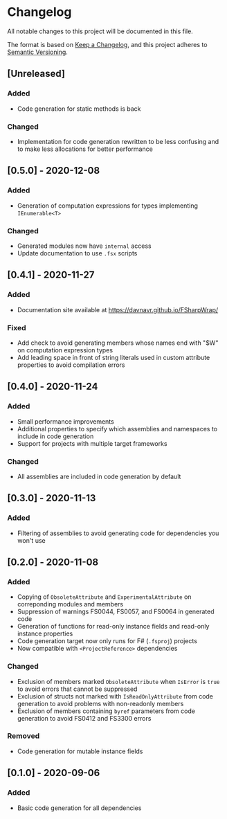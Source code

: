 # Changelog
All notable changes to this project will be documented in this file.

The format is based on [Keep a Changelog](https://keepachangelog.com/en/1.0.0/),
and this project adheres to [Semantic Versioning](https://semver.org/spec/v2.0.0.html).

## [Unreleased]
### Added
- Code generation for static methods is back
### Changed
- Implementation for code generation rewritten to be less confusing and to make less allocations for better performance

## [0.5.0] - 2020-12-08
### Added
- Generation of computation expressions for types implementing `IEnumerable<T>`
### Changed
- Generated modules now have `internal` access
- Update documentation to use `.fsx` scripts

## [0.4.1] - 2020-11-27
### Added
- Documentation site available at https://davnavr.github.io/FSharpWrap/
### Fixed
- Add check to avoid generating members whose names end with "$W" on computation expression types
- Add leading space in front of string literals used in custom attribute properties to avoid compilation errors

## [0.4.0] - 2020-11-24
### Added
- Small performance improvements
- Additional properties to specify which assemblies and namespaces to include in code generation
- Support for projects with multiple target frameworks
### Changed
- All assemblies are included in code generation by default

## [0.3.0] - 2020-11-13
### Added
- Filtering of assemblies to avoid generating code for dependencies you won't use

## [0.2.0] - 2020-11-08
### Added
- Copying of `ObsoleteAttribute` and `ExperimentalAttribute` on correponding modules and members
- Suppression of warnings FS0044, FS0057, and FS0064 in generated code
- Generation of functions for read-only instance fields and read-only instance properties
- Code generation target now only runs for F# (`.fsproj`) projects
- Now compatible with `<ProjectReference>` dependencies
### Changed
- Exclusion of members marked `ObsoleteAttribute` when `IsError` is `true` to avoid errors that cannot be suppressed
- Exclusion of structs not marked with `IsReadOnlyAttribute` from code generation to avoid problems with non-readonly members
- Exclusion of members containing `byref` parameters from code generation to avoid FS0412 and FS3300 errors
### Removed
- Code generation for mutable instance fields

## [0.1.0] - 2020-09-06
### Added
- Basic code generation for all dependencies
